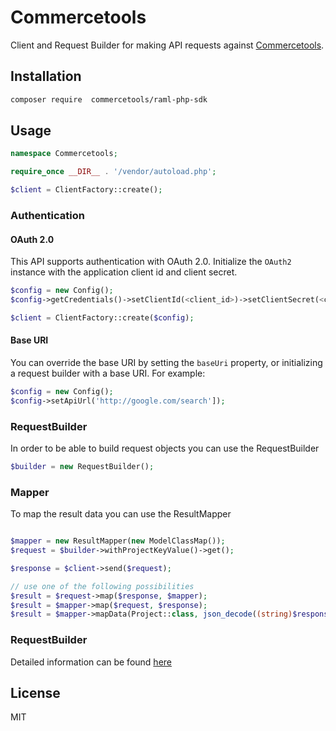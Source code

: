 # Commercetools

Client and Request Builder for making API requests against [Commercetools](https://api.sphere.io).

## Installation

```sh
composer require  commercetools/raml-php-sdk
```

## Usage

```php
namespace Commercetools;

require_once __DIR__ . '/vendor/autoload.php';

$client = ClientFactory::create();
```

### Authentication

#### OAuth 2.0

This API supports authentication with OAuth 2.0. Initialize the `OAuth2` instance with the application client id and client secret.

```php
$config = new Config();
$config->getCredentials()->setClientId(<client_id>)->setClientSecret(<client_secret>);

$client = ClientFactory::create($config);
```

#### Base URI

You can override the base URI by setting the `baseUri` property, or initializing a request builder with a base URI. For example:

```php
$config = new Config();
$config->setApiUrl('http://google.com/search']);
```

### RequestBuilder

In order to be able to build request objects you can use the RequestBuilder

```php
$builder = new RequestBuilder();
```

### Mapper

To map the result data you can use the ResultMapper

```php

$mapper = new ResultMapper(new ModelClassMap());
$request = $builder->withProjectKeyValue()->get();

$response = $client->send($request);

// use one of the following possibilities
$result = $request->map($response, $mapper);
$result = $mapper->map($request, $response);
$result = $mapper->mapData(Project::class, json_decode((string)$response->getBody(), true));
```


### RequestBuilder

Detailed information can be found [here](lib/README.md#requestbuilder)


## License

MIT
